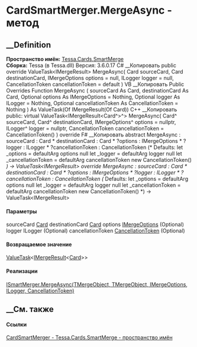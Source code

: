 # CardSmartMerger.MergeAsync - метод
##  __Definition
 **Пространство имён:** [Tessa.Cards.SmartMerge](N_Tessa_Cards_SmartMerge.htm)  
 **Сборка:** Tessa (в Tessa.dll) Версия: 3.6.0.17
C# __Копировать
     public override ValueTask<IMergeResult<Card>> MergeAsync(
    	Card sourceCard,
    	Card destinationCard,
    	IMergeOptions options = null,
    	ILogger logger = null,
    	CancellationToken cancellationToken = default
    )
VB __Копировать
     Public Overrides Function MergeAsync ( 
    	sourceCard As Card,
    	destinationCard As Card,
    	Optional options As IMergeOptions = Nothing,
    	Optional logger As ILogger = Nothing,
    	Optional cancellationToken As CancellationToken = Nothing
    ) As ValueTask(Of IMergeResult(Of Card))
C++ __Копировать
     public:
    virtual ValueTask<IMergeResult<Card^>^> MergeAsync(
    	Card^ sourceCard, 
    	Card^ destinationCard, 
    	IMergeOptions^ options = nullptr, 
    	ILogger^ logger = nullptr, 
    	CancellationToken cancellationToken = CancellationToken()
    ) override
F# __Копировать
     abstract MergeAsync : 
            sourceCard : Card * 
            destinationCard : Card * 
            ?options : IMergeOptions * 
            ?logger : ILogger * 
            ?cancellationToken : CancellationToken 
    (* Defaults:
            let _options = defaultArg options null
            let _logger = defaultArg logger null
            let _cancellationToken = defaultArg cancellationToken new CancellationToken()
    *)
    -> ValueTask<IMergeResult<Card>> 
    override MergeAsync : 
            sourceCard : Card * 
            destinationCard : Card * 
            ?options : IMergeOptions * 
            ?logger : ILogger * 
            ?cancellationToken : CancellationToken 
    (* Defaults:
            let _options = defaultArg options null
            let _logger = defaultArg logger null
            let _cancellationToken = defaultArg cancellationToken new CancellationToken()
    *)
    -> ValueTask<IMergeResult<Card>> 
#### Параметры
sourceCard [Card](T_Tessa_Cards_Card.htm)
destinationCard [Card](T_Tessa_Cards_Card.htm)
options [IMergeOptions](T_Tessa_SmartMerge_IMergeOptions.htm) (Optional)
logger ILogger (Optional)
cancellationToken
[CancellationToken](https://learn.microsoft.com/dotnet/api/system.threading.cancellationtoken)
(Optional)
#### Возвращаемое значение
[ValueTask](https://learn.microsoft.com/dotnet/api/system.threading.tasks.valuetask-1)<[IMergeResult](T_Tessa_SmartMerge_IMergeResult_1.htm)<[Card](T_Tessa_Cards_Card.htm)>>
#### Реализации
[ISmartMerger<TMergeObject>.MergeAsync(TMergeObject, TMergeObject,
IMergeOptions, ILogger,
CancellationToken)](M_Tessa_SmartMerge_ISmartMerger_1_MergeAsync.htm)  
##  __См. также
#### Ссылки
[CardSmartMerger - ](T_Tessa_Cards_SmartMerge_CardSmartMerger.htm)
[Tessa.Cards.SmartMerge - пространство имён](N_Tessa_Cards_SmartMerge.htm)
